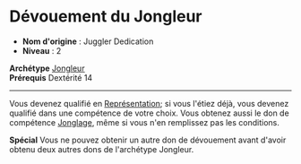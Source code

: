 # Dévouement du Jongleur

 * **Nom d'origine** : Juggler Dedication
 * **Niveau** : 2


<p><span id="ctl00_MainContent_DetailedOutput"><strong>Archétype</strong> <u><a href="https://2e.aonprd.com/Archetypes.aspx?ID=36">Jongleur</a></u><br><strong>Prérequis</strong> Dextérité 14<br></span></p>
<hr>
<p>Vous devenez qualifié en <a href="https://2e.aonprd.com/Skills.aspx?ID=12">Représentation</a>; si vous l'étiez déjà, vous devenez qualifié dans une compétence de votre choix. Vous obtenez aussi le don de compétence <a href="https://2e.aonprd.com/Feats.aspx?ID=1199">Jonglage</a>, même si vous n'en remplissez pas les conditions.</p>
<p><strong>Spécial</strong> Vous ne pouvez obtenir un autre don de dévouement avant d'avoir obtenu deux autres dons de l'archétype Jongleur.</p>